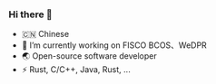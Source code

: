 ### Hi there 👋

<!--
**HaoXuan40404/HaoXuan40404** is a ✨ _special_ ✨ repository because its `README.md` (this file) appears on your GitHub profile.

Here are some ideas to get you started:

- 🔭 I’m currently working on ...
- 🌱 I’m currently learning ...
- 👯 I’m looking to collaborate on ...
- 🤔 I’m looking for help with ...
- 💬 Ask me about ...
- 📫 How to reach me: ...
- 😄 Pronouns: ...
- ⚡ Fun fact: ...
-->

- 🇨🇳 Chinese
- 🔭 I’m currently working on FISCO BCOS、WeDPR
- 🌏 Open-source software developer
- ⚡ Rust, C/C++, Java, Rust, ...
